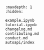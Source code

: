 ```{include} ../README.md

```

```{toctree}
:maxdepth: 1
:hidden:

example.ipynb
tutorial.ipynb
changelog.md
contributing.md
conduct.md
autoapi/index
```
